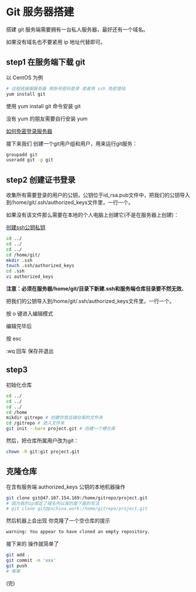 # Git 服务器搭建

搭建 git 服务端需要拥有一台私人服务器，最好还有一个域名。

如果没有域名也不要紧用 ip 地址代替即可。

## step1 在服务端下载 git

以 CentOS 为例

```bash
# 远程链接服服务器 用账号密码登录 或者用 ssh 免密登陆
yum install git
```

使用 yum install git 命令安装 git

没有 yum 的朋友需要自行安装 yum

[如何免密登录服务器](https://github.com/PsChina/utility/blob/master/Mac/%E5%A6%82%E4%BD%95%E5%85%8D%E5%AF%86%E7%99%BB%E9%99%86%E6%9C%8D%E5%8A%A1%E5%99%A8.md)

接下来我们 创建一个git用户组和用户，用来运行git服务：

```bash
groupadd git
useradd git -g git
```

## step2 创建证书登录

收集所有需要登录的用户的公钥，公钥位于id_rsa.pub文件中，把我们的公钥导入到/home/git/.ssh/authorized_keys文件里，一行一个。

如果没有该文件那么需要在本地的个人电脑上创建它(不是在服务器上创建)：

[创建ssh公钥私钥](https://github.com/PsChina/angularJS/blob/master/1-git/1.git%E7%9A%84%E9%85%8D%E7%BD%AE%E5%92%8C%E5%B8%B8%E7%94%A8%E5%91%BD%E4%BB%A4.md#2%E8%BF%9E%E6%8E%A5github)

```bash
cd ../
cd ../
cd ../
cd /home/git/
mkdir .ssh
touch .ssh/authorized_keys
cd .ssh
vi authorized_keys
```

__注意：必须在服务器/home/git/目录下新建.ssh和服务端仓库目录要不然无效__。

把我们的公钥导入到/home/git/.ssh/authorized_keys文件里，一行一个。

按 o 键进入编辑模式

编辑完毕后

按 esc

:wq 回车 保存并退出

## step3

初始化仓库

```bash
cd ../
cd ../
cd ../
cd /home
mikdir gitrepo # 创建存放远端仓库的文件夹
cd /gitrepo # 进入文件夹
git init --bare project.git # 创建一个裸仓库
```

然后，把仓库所属用户改为git：

```bash
chown -R git:git project.git
```

## 克隆仓库

在含有服务端 authorized_keys 公钥的本地机器操作

```bash
git clone git@47.107.154.169:/home/gitrepo/project.git
# 因为我的ip绑定了域名所以我的是下面的写法
# git clone git@pschina.work:/home/gitrepo/project.git
```

然后机器上会出现 你克隆了一个空仓库的提示

```bash
warning: You appear to have cloned an empty repository.
```

接下来的 操作就简单了

```bash
git add .
git commit -m 'xxx'
git push
# 等等
```

(完)